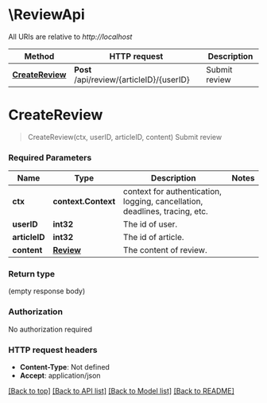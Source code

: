 # \ReviewApi

All URIs are relative to *http://localhost*

Method | HTTP request | Description
------------- | ------------- | -------------
[**CreateReview**](ReviewApi.md#CreateReview) | **Post** /api/review/{articleID}/{userID} | Submit review


# **CreateReview**
> CreateReview(ctx, userID, articleID, content)
Submit review

### Required Parameters

Name | Type | Description  | Notes
------------- | ------------- | ------------- | -------------
 **ctx** | **context.Context** | context for authentication, logging, cancellation, deadlines, tracing, etc.
  **userID** | **int32**| The id of user. | 
  **articleID** | **int32**| The id of article. | 
  **content** | [**Review**](Review.md)| The content of review. | 

### Return type

 (empty response body)

### Authorization

No authorization required

### HTTP request headers

 - **Content-Type**: Not defined
 - **Accept**: application/json

[[Back to top]](#) [[Back to API list]](../README.md#documentation-for-api-endpoints) [[Back to Model list]](../README.md#documentation-for-models) [[Back to README]](../README.md)

